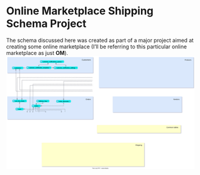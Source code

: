 # Online Marketplace Shipping Schema Project
The schema discussed here was created as part of a major project aimed at creating some online marketplace (I’ll be referring to this particular online marketplace as just **OM**). 
![ ](https://github.com/AndreiMaikov/MVM_Shipping--SQL/blob/main/images/OM_Full.svg)
